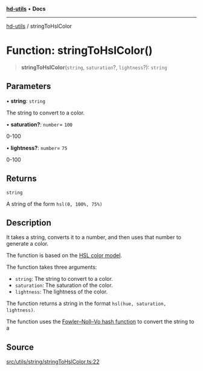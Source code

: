 [**hd-utils**](../README.md) • **Docs**

***

[hd-utils](../globals.md) / stringToHslColor

# Function: stringToHslColor()

> **stringToHslColor**(`string`, `saturation`?, `lightness`?): `string`

## Parameters

• **string**: `string`

The string to convert to a color.

• **saturation?**: `number`= `100`

0-100

• **lightness?**: `number`= `75`

0-100

## Returns

`string`

A string of the form `hsl(0, 100%, 75%)`

## Description

It takes a string, converts it to a number, and then uses that number to generate a color.

The function is based on the [HSL color model](https://en.wikipedia.org/wiki/HSL_and_HSV).

The function takes three arguments:

- `string`: The string to convert to a color.
- `saturation`: The saturation of the color.
- `lightness`: The lightness of the color.

The function returns a string in the format `hsl(hue, saturation, lightness)`.

The function uses the [Fowler–Noll–Vo hash
function](https://en.wikipedia.org/wiki/Fowler%E2%80%93Noll%E2%80%93Vo_hash_function) to convert the
string to a

## Source

[src/utils/string/stringToHslColor.ts:22](https://github.com/AhmadHddad/h-utils/blob/f7bb9ae71f981ffef49079271b9540862594b7e6/src/utils/string/stringToHslColor.ts#L22)
